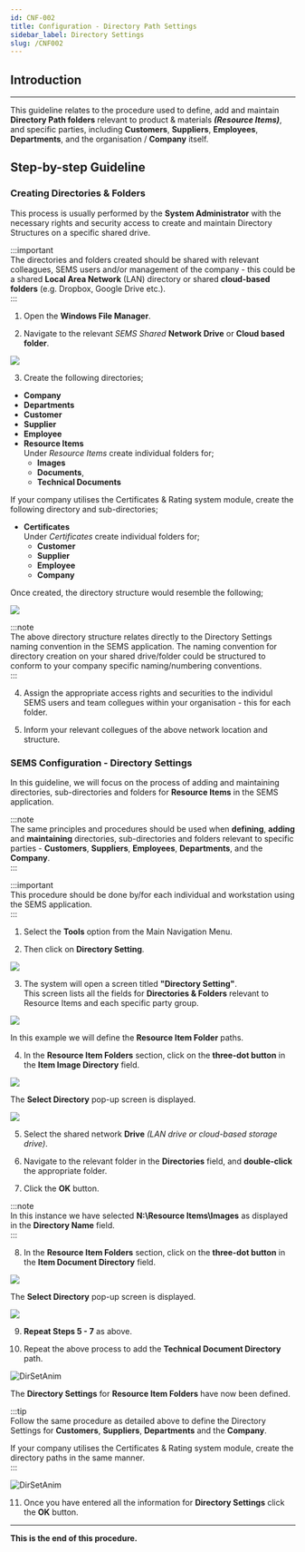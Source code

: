 ```yaml
---
id: CNF-002
title: Configuration - Directory Path Settings
sidebar_label: Directory Settings
slug: /CNF002
---
```

## Introduction
___ 

This guideline relates to the procedure used to define, add and maintain **Directory Path folders** relevant to product & materials ***(Resource Items)***, and specific parties, including **Customers**, **Suppliers**, **Employees**, **Departments**, and the organisation / **Company** itself.  

## Step-by-step Guideline  

### Creating Directories & Folders  

This process is usually performed by the **System Administrator** with the necessary rights and security access to create and maintain Directory Structures on a specific shared drive.  

:::important  
The directories and folders created should be shared with relevant colleagues, SEMS users and/or management of the company - this could be a shared **Local Area Network** (LAN) directory or shared **cloud-based folders** (e.g. Dropbox, Google Drive etc.).  
:::  

1.  Open the **Windows File Manager**.

2.  Navigate to the relevant _SEMS Shared_ **Network Drive** or **Cloud based folder**.  
	
![](../static/img/docs/CNF-002/image101.png)  

3.  Create the following directories;
-   **Company**  
-   **Departments**
-   **Customer**  
-   **Supplier**
-   **Employee**
-   **Resource Items**  
    Under _Resource Items_ create individual folders for;
    -   **Images**
    -   **Documents**,  
    -   **Technical Documents**  

If your company utilises the Certificates & Rating system module, create the following directory and sub-directories;
-   **Certificates**  
    Under _Certificates_ create individual folders for;
    -   **Customer**  
    -   **Supplier**
    -   **Employee**
    -   **Company**  

Once created, the directory structure would resemble the following;
	
![](../static/img/docs/CNF-002/image102.png)  


:::note  
The above directory structure relates directly to the Directory Settings naming convention in the SEMS application.
The naming convention for directory creation on your shared drive/folder could be structured to conform to your company specific naming/numbering conventions.  
:::  

4.  Assign the appropriate access rights and securities to the individul SEMS users and team collegues within your organisation - this for each folder.  

5. Inform your relevant collegues of the above network location and structure.  

### SEMS Configuration - Directory Settings   

In this guideline, we will focus on the process of adding and maintaining directories, sub-directories and folders for **Resource Items** in the SEMS application.  

:::note  
The same principles and procedures should be used when **defining**, **adding** and **maintaining** directories, sub-directories and folders relevant to specific parties - **Customers**, **Suppliers**, **Employees**, **Departments**, and the **Company**.  
:::  

:::important  
This procedure should be done by/for each individual and workstation using the SEMS application.  
:::  

1.  Select the **Tools** option from the Main Navigation Menu.  

2.  Then click on **Directory Setting**.  
	
![](../static/img/docs/CNF-002/image01.png)  

3.  The system will open a screen titled **"Directory Setting"**.  
    This screen lists all the fields for **Directories & Folders** relevant to Resource Items and each specific party group.  
    
![](../static/img/docs/CNF-002/image100.png)  

In this example we will define the **Resource Item Folder** paths.   

4.  In the **Resource Item Folders** section, click on the **three-dot button** in the **Item Image Directory** field.  
	
![](../static/img/docs/CNF-002/image103.png)  

The **Select Directory** pop-up screen is displayed.  
	
![](../static/img/docs/CNF-002/image104.png)  

5.  Select the shared network **Drive** _(LAN drive or cloud-based storage drive)_.

6.  Navigate to the relevant folder in the **Directories** field, and **double-click** the appropriate folder.  

7.  Click the **OK** button.

:::note  
In this instance we have selected **N:\Resource Items\Images** as displayed in the **Directory Name** field.  
:::  

8.  In the **Resource Item Folders** section, click on the **three-dot button** in the **Item Document Directory** field. 
	
![](../static/img/docs/CNF-002/image105.png)  

The **Select Directory** pop-up screen is displayed.  
	
![](../static/img/docs/CNF-002/image106.png)  

9.  **Repeat Steps 5 - 7** as above.  

10. Repeat the above process to add the **Technical Document Directory** path.

![DirSetAnim](../static/img/docs/CNF-002/dirset_anim01.gif)  

The **Directory Settings** for **Resource Item Folders** have now been defined.  

:::tip  
Follow the same procedure as detailed above to define the Directory Settings for **Customers**, **Suppliers**, **Departments** and the **Company**.  

If your company utilises the Certificates & Rating system module, create the directory paths in the same manner.  
:::  

![DirSetAnim](../static/img/docs/CNF-002/dirset_anim02.gif)  

11. Once you have entered all the information for **Directory Settings** click the **OK** button.  

___

**This is the end of this procedure.**
